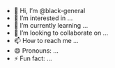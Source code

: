 - 👋 Hi, I’m @black-general
- 👀 I’m interested in ...
- 🌱 I’m currently learning ...
- 💞️ I’m looking to collaborate on ...
- 📫 How to reach me ...
- 😄 Pronouns: ...
- ⚡ Fun fact: ...

<!---
black-general/black-general is a ✨ special ✨ repository because its `README.md` (this file) appears on your GitHub profile.
You can click the Preview link to take a look at your changes.
--->

